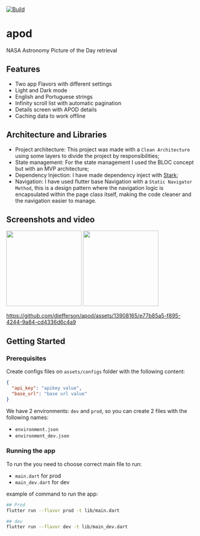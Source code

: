 
[![Build](https://github.com/diefferson/apod/actions/workflows/pull_requests.yml/badge.svg)](https://github.com/diefferson/apod/actions/workflows/pull_requests.yml)

# apod
NASA Astronomy Picture of the Day retrieval

## Features  
 - Two app Flavors with different settings
 - Light and Dark mode
 - English and Portuguese strings
 - Infinity scroll list with automatic pagination
 - Details screen with APOD details
 - Caching data to work offline

## Architecture and Libraries
 - Project architecture: This project was made with a `Clean Architecture` using some layers to divide the project by responsibilities;
 - State management: For the state management I used the BLOC concept but with an MVP architecture;
 - Dependency Injection: I have made dependency inject with [Stark](https://pub.dev/packages/stark);
 - Navigation: I have used flutter base Navigation with a `Static Navigator Method`, this is a design pattern where the navigation logic is encapsulated within the page class itself, making the code cleaner and the navigation easier to manage.

## Screenshots and video

<img src="https://github.com/diefferson/apod/assets/13908165/830c9ba2-c376-40e8-9876-fbfe49ed79b2" width=200/>
<img src="https://github.com/diefferson/apod/assets/13908165/24296a49-c659-4c03-8d05-bc84f8929dff" width=200/>

https://github.com/diefferson/apod/assets/13908165/e77b85a5-f895-4244-9a84-cd4336d6c4a9


## Getting Started


### Prerequisites

Create configs files on `assets/configs` folder with the following content:

```json
{
  "api_key": "apikey value",
  "base_url": "base url value"
}
```

We have 2 environments: `dev` and `prod`, so you can create 2 files with the following names:

 - `environment.json`
 - `environment_dev.json`

### Running the app

To run the you need to choose correct main file to run:

 - `main.dart` for prod
 - `main_dev.dart` for dev

example of command to run the app:

```bash
## Prod
flutter run --flavor prod -t lib/main.dart

## dev
flutter run --flavor dev -t lib/main_dev.dart

```

